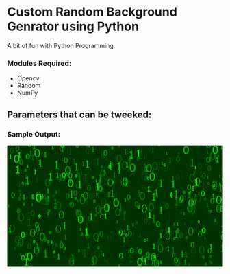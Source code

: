 # Custom Random Background Genrator using Python
A bit of fun with Python Programming.

### Modules Required:
* Opencv
* Random
* NumPy

## Parameters that can be tweeked:

### Sample Output:

![](https://github.com/ChristeenTJose/Background_Generator/blob/master/Wallpaper.png)
